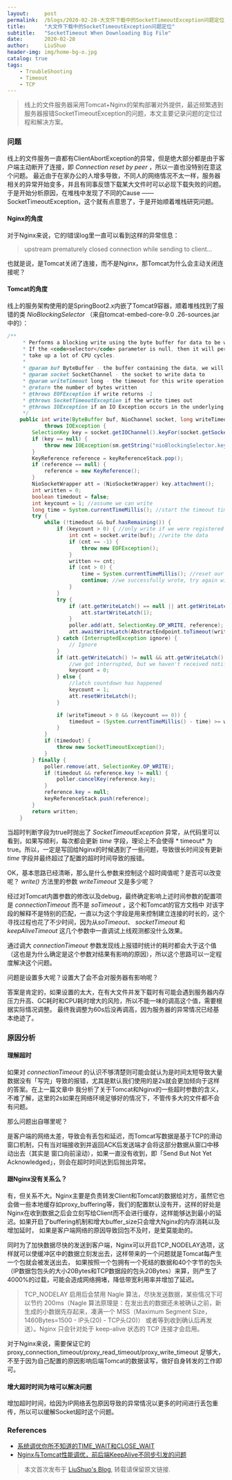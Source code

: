 ```yaml
---
layout:     post
permalink:  /blogs/2020-02-28-大文件下载中的SocketTimeoutException问题定位/index.html
title:      "大文件下载中的SocketTimeoutException问题定位"
subtitle:   "SocketTimeout When Downloading Big File"
date:       2020-02-28
author:     LiuShuo
header-img: img/home-bg-o.jpg
catalog: true
tags:
    - TroubleShooting
    - Timeout
    - TCP
---
```

    
> 线上的文件服务器采用Tomcat+Nginx的架构部署对外提供，最近频繁遇到服务器报错SocketTimeoutException的问题，本文主要记录问题的定位过程和解决方案。

### 问题
线上的文件服务一直都有ClientAbortException的异常，但是绝大部分都是由于客户端主动断开了连接，即 *Connection reset by peer* 
，所以一直也没特别在意这个问题。
最近由于在家办公的人增多导致，不同人的网络情况不太一样，服务器相关的异常开始变多，并且有同事反馈下载某大文件时可以必现下载失败的问题。于是开始分析原因，在堆栈中发现了不同的Cause
 —— SocketTimeoutException，这个就有点意思了，于是开始顺着堆栈研究问题。

#### Nginx的角度
对于Nginx来说，它的l错误log里一直可以看到这样的异常信息：

> upstream prematurely closed connection while sending to client...

也就是说，是Tomcat关闭了连接，而不是Nginx，那Tomcat为什么会主动关闭连接呢？

#### Tomcat的角度
线上的服务架构使用的是SpringBoot2.x内嵌了Tomcat9容器，顺着堆栈找到了报错的类 *NioBlockingSelector* （来自tomcat-embed-core-9.0
.26-sources.jar中的）：
```java
/**
     * Performs a blocking write using the byte buffer for data to be written
     * If the <code>selector</code> parameter is null, then it will perform a busy write that could
     * take up a lot of CPU cycles.
     *
     * @param buf ByteBuffer - the buffer containing the data, we will write as long as <code>(buf.hasRemaining()==true)</code>
     * @param socket SocketChannel - the socket to write data to
     * @param writeTimeout long - the timeout for this write operation in milliseconds, -1 means no timeout
     * @return the number of bytes written
     * @throws EOFException if write returns -1
     * @throws SocketTimeoutException if the write times out
     * @throws IOException if an IO Exception occurs in the underlying socket logic
     */
    public int write(ByteBuffer buf, NioChannel socket, long writeTimeout)
            throws IOException {
        SelectionKey key = socket.getIOChannel().keyFor(socket.getSocketWrapper().getPoller().getSelector());
        if (key == null) {
            throw new IOException(sm.getString("nioBlockingSelector.keyNotRegistered"));
        }
        KeyReference reference = keyReferenceStack.pop();
        if (reference == null) {
            reference = new KeyReference();
        }
        NioSocketWrapper att = (NioSocketWrapper) key.attachment();
        int written = 0;
        boolean timedout = false;
        int keycount = 1; //assume we can write
        long time = System.currentTimeMillis(); //start the timeout timer
        try {
            while (!timedout && buf.hasRemaining()) {
                if (keycount > 0) { //only write if we were registered for a write
                    int cnt = socket.write(buf); //write the data
                    if (cnt == -1) {
                        throw new EOFException();
                    }
                    written += cnt;
                    if (cnt > 0) {
                        time = System.currentTimeMillis(); //reset our timeout timer
                        continue; //we successfully wrote, try again without a selector
                    }
                }
                try {
                    if (att.getWriteLatch() == null || att.getWriteLatch().getCount() == 0) {
                        att.startWriteLatch(1);
                    }
                    poller.add(att, SelectionKey.OP_WRITE, reference);
                    att.awaitWriteLatch(AbstractEndpoint.toTimeout(writeTimeout), TimeUnit.MILLISECONDS);
                } catch (InterruptedException ignore) {
                    // Ignore
                }
                if (att.getWriteLatch() != null && att.getWriteLatch().getCount() > 0) {
                    //we got interrupted, but we haven't received notification from the poller.
                    keycount = 0;
                } else {
                    //latch countdown has happened
                    keycount = 1;
                    att.resetWriteLatch();
                }

                if (writeTimeout > 0 && (keycount == 0)) {
                    timedout = (System.currentTimeMillis() - time) >= writeTimeout;
                }
            }
            if (timedout) {
                throw new SocketTimeoutException();
            }
        } finally {
            poller.remove(att, SelectionKey.OP_WRITE);
            if (timedout && reference.key != null) {
                poller.cancelKey(reference.key);
            }
            reference.key = null;
            keyReferenceStack.push(reference);
        }
        return written;
    }

```
当超时判断字段为true时抛出了 *SocketTimeoutException* 异常，从代码里可以看到，如果写顺利，每次都会更新 *time* 字段，理论上不会使得 * timeout* 
为true。所以，一定是写回给Nginx的时候遇到了一些问题，导致很长时间没有更新 *time* 字段并最终超过了配置的超时时间导致的报错。

OK，基本思路已经清晰，那么是什么参数来控制这个超时阈值呢？是否可以改变呢？ *write()* 方法里的参数 *writeTimeout* 又是多少呢？

经过对Tomcat内置参数的修改以及debug，最终确定影响上述时间参数的配置项是 *connectionTimeout* 而不是 *soTimeout* ，这个和Tomcat的官方文档中
对该字段的解释不是特别的匹配，一直以为这个字段是用来控制建立连接的时长的，这个寻找过程也花了不少时间，因为从*soTimeout*、 *socketTimeout* 和 
*keepAliveTimeout* 这几个参数中一直调试上线观测都没什么效果。

通过调大 *connectionTimeout* 参数发现线上报错时统计的耗时都会大于这个值（这也是为什么确定是这个参数对结果有影响的原因），所以这个思路可以一定程度解决这个问题。

问题是设置多大呢？设置大了会不会对服务器有影响呢？

答案是肯定的，如果设置的太大，在有大文件并发下载时有可能会遇到服务器内存压力升高、GC耗时和CPU耗时增大的风险，所以不能一味的调高这个值，需要根据实际情况调整。
最终我调整为60s后没再调高，因为服务器的异常情况已经基本绝迹了。

### 原因分析
#### 理解超时
如果对 *connectionTimeout* 的认识不够清楚则可能会就认为是时间太短导致大量数据没有「写完」导致的报错，尤其是默认我们使用的是2s就会更加倾向于这样的答案。在上一篇文章中
我分析了关于Tomcat和Nginx的一些超时参数的含义，不难了解，这里的2s如果在网络环境足够好的情况下，不管传多大的文件都不会有问题。

那么问题出自哪里呢？

是客户端的网络太差，导致会有丢包和延迟，而Tomcat写数据是基于TCP的滑动窗口机制，只有当对端接收到并返回ACK后发送端才会将这部分数据从窗口中移动出去（其实是
窗口向前滚动），如果一直没有收到，即「Send But Not Yet Acknowledged」，则会在超时时间达到后抛出异常。

#### 跟Nginx没有关系么？
有，但关系不大。Nginx主要是负责转发Client和Tomcat的数据给对方，虽然它也会做一些本地缓存如proxy_buffering等，我们的配置默认没有开，这样的好处是
Nginx在收到数据之后会立刻写给Client而不会进行缓存，这样能够达到最小的延迟。如果开启了buffering机制和增大buffer_size只会增大Nginx的内存消耗以及增加延时，
如果是客户端网络的原因导致回包不及时，是爱莫能助的。

同时为了加快数据尽快的发送到客户端，Nginx可以开启TCP_NODELAY选项，这样就可以使缓冲区中的数据立刻发出去，这样带来的一个问题就是Tomcat每产生一个包就会被发送出去，
如果按照一个包拥有一个死结的数据和40个字节的包头（IP数据包包头的大小20Bytes和TCP数据段的包头20Bytes）来算，则产生了4000%的过载，可能会造成网络拥堵，降低带宽利用率并增加了延迟。

> TCP_NODELAY 启用后会禁用 Nagle 算法，尽快发送数据，某些情况下可以节约 200ms（Nagle 算法原理是：在发出去的数据还未被确认之前，新生成的小数据先存起来，凑满一个 
MSS（Maximum Segment Size，1460Bytes=1500 - IP头(20) - TCP头(20)） 或者等到收到确认后再发送）。Nginx 只会针对处于 keep-alive 状态的 TCP 连接才会启用。

对于Nginx来说，需要保证它的proxy_connection_timeout/proxy_read_timeout/proxy_write_timeout
足够大，不至于因为自己配置的原因影响后端Tomcat的数据读写，做好自身转发的工作即可。

#### 增大超时时间为啥可以解决问题
增加超时时间，给因为IP网络丢包原因导致的异常情况以更多的时间进行丢包重传，所以可以缓解Socket超时这个问题。

### References
- [系统调优你所不知道的TIME_WAIT和CLOSE_WAIT](https://zhuanlan.zhihu.com/p/40013724)
- [Nginx与Tomcat性能调优，前后端KeepAlive不同步引发的问题](https://blog.csdn.net/nimasike/article/details/81129163)

> 本文首次发布于 [LiuShuo's Blog](https://liushuo.me), 
转载请保留原文链接.
